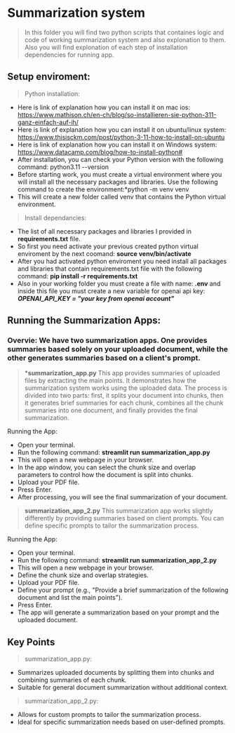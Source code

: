 # Summarization system

> In this folder you will find two python scripts that containes logic and code of working summarization system and also explonation to them. Also you will find explonation of each step of installation dependencies for running app.
## Setup enviroment:

> Python installation:
- Here is link of explanation how you can install it on mac ios: https://www.mathison.ch/en-ch/blog/so-installieren-sie-python-311-ganz-einfach-auf-ih/
- Here is link of explanation how you can install it on ubuntu/linux system: https://www.thisisckm.com/post/python-3-11-how-to-install-on-ubuntu
- Here is link of explanation how you can install it on Windows system: https://www.datacamp.com/blog/how-to-install-python#
- After installation, you can check your Python version with the following command: python3.11 --version
- Before starting work, you must create a virtual environment where you will install all the necessary packages and libraries. Use the following command to create the environment:*python -m venv venv
- This will create a new folder called venv that contains the Python virtual environment.
> Install dependancies:
- The list of all necessary packages and libraries I provided in **requirements.txt** file.
- So first you need activate your previous created python virtual enviroment by the next coomand: **source venv/bin/activate**
- After you had activated python enviroment you need install all packages and libraries that contain requirements.txt file with the following command: **pip install -r requirements.txt**
- Also in your working folder you must create a file with name: **.env** and inside this file you must create a new variable for openai api key: ***OPENAI_API_KEY = "your key from openai account"***
## Running the Summarization Apps:

### Overvie: We have two summarization apps. One provides summaries based solely on your uploaded document, while the other generates summaries based on a client's prompt.
> ***summarization_app.py** This app provides summaries of uploaded files by extracting the main points. It demonstrates how the summarization system works using the uploaded data. The process is divided into two parts: first, it splits your document into chunks, then it generates brief summaries for each chunk, combines all the chunk summaries into one document, and finally provides the final summarization.

Running the App:
- Open your terminal.
- Run the following command: **streamlit run summarization_app.py**
- This will open a new webpage in your browser.
- In the app window, you can select the chunk size and overlap parameters to control how the document is split into chunks.
- Upload your PDF file.
- Press Enter.
- After processing, you will see the final summarization of your document.

>**summarization_app_2.py** This summarization app works slightly differently by providing summaries based on client prompts. You can define specific prompts to tailor the summarization process.

Running the App:
- Open your terminal.
- Run the following command: **streamlit run summarization_app_2.py**
- This will open a new webpage in your browser.
- Define the chunk size and overlap strategies.
- Upload your PDF file.
- Define your prompt (e.g., "Provide a brief summarization of the following document and list the main points").
- Press Enter.
- The app will generate a summarization based on your prompt and the uploaded document.

## Key Points
> summarization_app.py:
- Summarizes uploaded documents by splitting them into chunks and combining summaries of each chunk.
- Suitable for general document summarization without additional context.

> summarization_app_2.py:
- Allows for custom prompts to tailor the summarization process.
- Ideal for specific summarization needs based on user-defined prompts.